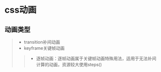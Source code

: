 # css动画

## 动画类型

>* transition补间动画
>* keyframe关键帧动画
>>* 逐帧动画：逐帧动画属于关键帧动画特殊用法，适用于无法补间计算的动画，资源较大使用steps()
